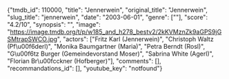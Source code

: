{"tmdb_id": 110000, "title": "Jennerwein", "original_title": "Jennerwein", "slug_title": "jennerwein", "date": "2003-06-01", "genre": [""], "score": "4.2/10", "synopsis": "", "image": "https://image.tmdb.org/t/p/w185_and_h278_bestv2/2kKVMznZk9aGPS9jGSMtrapSWCO.jpg", "actors": ["Fritz Karl (Jennerwein)", "Christoph Waltz (Pf\u00f6derl)", "Monika Baumgartner (Maria)", "Petra Berndt (Rosl)", "G\u00f6tz Burger (Gemeindevorstand Moser)", "Sabrina White (Agerl)", "Florian Br\u00fcckner (Hofberger)"], "comments": [], "recommandations_id": [], "youtube_key": "notfound"}